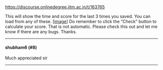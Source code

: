 https://discourse.onlinedegree.iitm.ac.in/t/163765

This will show the time and score for the last 3 times you saved. You can load from any of these. 
 <a class="lightbox" data-download-href="/uploads/short-url/tsDs6TuN8b4S4JxFXIYSl9kGajR.png?dl=1" href="https://europe1.discourse-cdn.com/flex013/uploads/iitm/original/3X/c/e/ce7bbb617fc5997babd5910bd19e8ac3f9c3fe07.png" title="image">[image]</a> 
Do remember to click the “Check” button to calculate your score. That is not automatic. 
Please check this out and let me know if there are any bugs. Thanks.
  </blockquote>
</aside>
<hr>

<h4>shubham6 (#8)</h4>
<p>Much appreciated sir</p><hr>

</body></html>